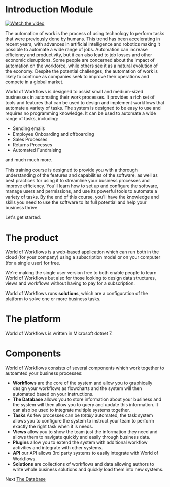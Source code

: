 # Introduction Module

[![Watch the video](https://img.youtube.com/vi/VXkMtu8bEgQ/maxresdefault.jpg)](https://youtu.be/VXkMtu8bEgQ)

The automation of work is the process of using technology to perform tasks that were previously done by humans. This trend has been accelerating in recent years, with advances in artificial intelligence and robotics making it possible to automate a wide range of jobs. Automation can increase efficiency and productivity, but it can also lead to job losses and other economic disruptions. Some people are concerned about the impact of automation on the workforce, while others see it as a natural evolution of the economy. Despite the potential challenges, the automation of work is likely to continue as companies seek to improve their operations and compete in a global market.

World of Workflows is designed to assist small and medium-sized businesses in automating their work processes. It provides a rich set of tools and features that can be used to design and implement workflows that automate a variety of tasks. The system is designed to be easy to use and requires no programming knowledge. It can be used to automate a wide range of tasks, including:

- Sending emails
- Employee Onboarding and offboarding
- Sales Processes
- Returns Processes
- Automated Fundraising

and much much more.

This training course is designed to provide you with a thorough understanding of the features and capabilities of the software, as well as best practices for using it to streamline your business processes and improve efficiency. You'll learn how to set up and configure the software, manage users and permissions, and use its powerful tools to automate a variety of tasks. By the end of this course, you'll have the knowledge and skills you need to use the software to its full potential and help your business thrive. 

Let's get started.

# The product
World of Workflows is a web-based application which can run both in the cloud (for your company) using a subscription model or on your computer (for a single user) for free.

We're making the single user version free to both enable people to learn World of Workflows but also for those looking to design data structures, views and workflows without having to pay for a subscription.

World of Workflows runs **solutions**, which are a configuration of the platform to solve one or more business tasks.

# The platform
World of Workflows is written in Microsoft dotnet 7.

# Components
World of Workflows consists of several components which work together to autoamted your business processes:

- **Workflows** are the core of the system and allow you to graphically design your workflows as flowcharts and the system will then automated based on your instructions.
- **The Database** allows you to store information about your business and the system will then allow you to query and update this information. It can also be used to integrate multiple systems together.
- **Tasks** As few processes can be *totally* automated, the task system allows you to configure the system to instruct your team to perform exactly the right task when it is needs.
- **Views** allow you to show the team just the information they need and allows them to navigate quickly and easily through business data.
- **Plugins** allow you to extend the system with additional workflow activities and integrate with other systems.
- **API** our API allows 3rd party systems to easily integrate with World of Workflows.
- **Solutions** are collections of workflows and data allowing authors to write whole business solutions and quickly load them into new systems.



Next [The Database](database.md)